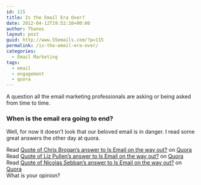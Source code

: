 ```yaml
---
id: 115
title: Is the Email Era Over?
date: 2012-04-12T19:52:10+00:00
author: Thanos
layout: post
guid: http://www.55emails.com/?p=115
permalink: /is-the-email-era-over/
categories:
  - Email Marketing
tags:
  - email
  - engagement
  - quora
---
```

A question all the email marketing professionals are asking or being asked from time to time.

### When is the email era going to end?

Well, for now it doesn&#8217;t look that our beloved email is in danger. I read some great answers the other day at quora.

<span class="quora-content-embed" data-name="Is-Email-on-the-way-out/answer/Chris-Brogan/quote/215959">Read <a class="quora-content-link" href="http://www.quora.com/Is-Email-on-the-way-out/answer/Chris-Brogan/quote/215959" data-width="400" data-height="351" data-type="quote" data-id="215959" data-key="612dd23ed5887db0bb0eaba0fbce5c9c">Quote of Chris Brogan&#8217;s answer to Is Email on the way out?</a> on <a href="http://www.quora.com">Quora</a></span> <span class="quora-content-embed" data-name="Is-Email-on-the-way-out/answer/Liz-Pullen/quote/215964">Read <a class="quora-content-link" href="http://www.quora.com/Is-Email-on-the-way-out/answer/Liz-Pullen/quote/215964" data-width="400" data-height="188" data-embed="rRq7mt3" data-type="quote" data-id="215964" data-key="2ad35d3e7d0a53b4a5eb9fe749fdb903">Quote of Liz Pullen&#8217;s answer to Is Email on the way out?</a> on <a href="http://www.quora.com">Quora</a></span>  
<span class="quora-content-embed" data-name="Is-Email-on-the-way-out/answer/Nicolas-Sebban/quote/215965">Read <a class="quora-content-link" href="http://www.quora.com/Is-Email-on-the-way-out/answer/Nicolas-Sebban/quote/215965" data-width="400" data-height="227" data-embed="rRq7mt3" data-type="quote" data-id="215965" data-key="539e51df94958d373277aac08e90c96b">Quote of Nicolas Sebban&#8217;s answer to Is Email on the way out?</a> on <a href="http://www.quora.com">Quora</a></span>  
What is your opinion?